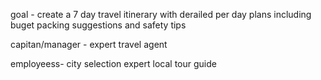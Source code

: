 goal - create a 7 day travel itinerary with derailed per day plans
including buget packing suggestions and safety tips 


capitan/manager - 
expert travel agent 

employeess-
city selection expert 
local tour guide







